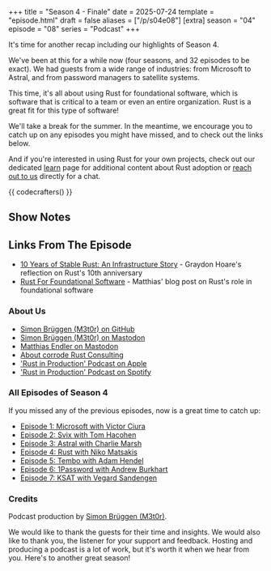+++
title = "Season 4 - Finale"
date = 2025-07-24
template = "episode.html"
draft = false
aliases = ["/p/s04e08"]
[extra]
season = "04"
episode = "08"
series = "Podcast"
+++

<div><script id="letscast-player-77a830f9" src="https://letscast.fm/podcasts/rust-in-production-82281512/episodes/season-4-finale/player.js?size=s"></script></div>

It's time for another recap including our highlights of Season 4. 

We've been at this for a while now (four seasons, and 32 episodes to be exact).
We had guests from a wide range of industries: from Microsoft to Astral, and
from password managers to satellite systems. 

This time, it's all about using Rust for foundational software, which is
software that is critical to a team or even an entire organization. Rust is a
great fit for this type of software!  

<!-- more -->

We'll take a break for the summer.
In the meantime, we encourage you to catch up on any episodes you might have
missed, and to check out the links below.

And if you're interested in using Rust for your own projects, check out our
dedicated [learn](/learn) page for additional content about Rust adoption
or [reach out to us](/services) directly for a chat. 

{{ codecrafters() }}

## Show Notes

## Links From The Episode

- [10 Years of Stable Rust: An Infrastructure Story](https://rustfoundation.org/media/10-years-of-stable-rust-an-infrastructure-story/) - Graydon Hoare's reflection on Rust's 10th anniversary
- [Rust For Foundational Software](https://corrode.dev/blog/foundational-software/) - Matthias' blog post on Rust's role in foundational software 

### About Us

- [Simon Brüggen (M3t0r) on GitHub](https://github.com/M3t0r)
- [Simon Brüggen (M3t0r) on Mastodon](https://hachyderm.io/@m3t0r)
- [Matthias Endler on Mastodon](https://mastodon.social/@mre)
- [About corrode Rust Consulting](https://corrode.dev/about)
- ['Rust in Production' Podcast on Apple](https://podcasts.apple.com/us/podcast/rust-in-production/id1720771330)
- ['Rust in Production' Podcast on Spotify](https://open.spotify.com/show/0Hf6gWrzpSzXp1X0cebbsT)

### All Episodes of Season 4

If you missed any of the previous episodes, now is a great time to catch up: 

- [Episode 1: Microsoft with Victor Ciura](/podcast/s04e01-microsoft)
- [Episode 2: Svix with Tom Hacohen](/podcast/s04e02-svix)
- [Episode 3: Astral with Charlie Marsh](/podcast/s04e03-astral) 
- [Episode 4: Rust with Niko Matsakis](/podcast/s04e04-rust) 
- [Episode 5: Tembo with Adam Hendel](/podcast/s04e05-tembo) 
- [Episode 6: 1Password with Andrew Burkhart](/podcast/s04e06-1password) 
- [Episode 7: KSAT with Vegard Sandengen](/podcast/s04e07-ksat)


### Credits

Podcast production by [Simon Brüggen (M3t0r)](https://m3t0r.de/).

We would like to thank the guests for their time and insights.
We would also like to thank you, the listener for your support and feedback.
Hosting and producing a podcast is a lot of work, but it's worth it when we hear from you.
Here's to another great season!

